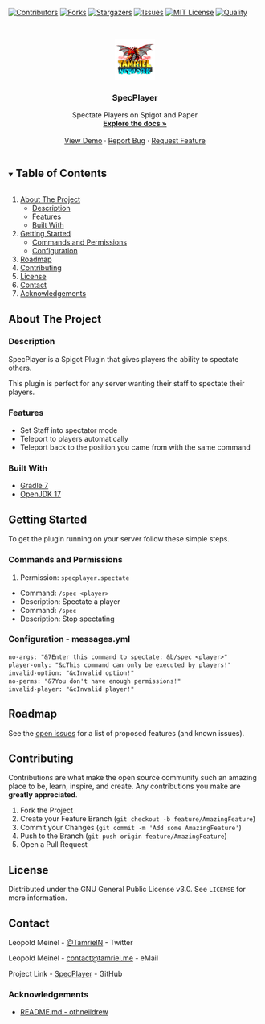 <!-- PROJECT SHIELDS -->
[![Contributors][contributors-shield]][contributors-url]
[![Forks][forks-shield]][forks-url]
[![Stargazers][stars-shield]][stars-url]
[![Issues][issues-shield]][issues-url]
[![MIT License][license-shield]][license-url]
[![Quality][quality-shield]][quality-url]

<!-- PROJECT LOGO -->
<!--suppress ALL -->
<br />
<p align="center">
  <a href="https://github.com/TamrielNetwork/SpecPlayer">
    <img src="images/logo.png" alt="Logo" width="80" height="80">
  </a>

<h3 align="center">SpecPlayer</h3>

  <p align="center">
    Spectate Players on Spigot and Paper
    <br />
    <a href="https://github.com/TamrielNetwork/SpecPlayer"><strong>Explore the docs »</strong></a>
    <br />
    <br />
    <a href="https://github.com/TamrielNetwork/SpecPlayer">View Demo</a>
    ·
    <a href="https://github.com/TamrielNetwork/SpecPlayer/issues">Report Bug</a>
    ·
    <a href="https://github.com/TamrielNetwork/SpecPlayer/issues">Request Feature</a>
  </p>

<!-- TABLE OF CONTENTS -->
<details open="open">
  <summary><h2 style="display: inline-block">Table of Contents</h2></summary>
  <ol>
    <li>
      <a href="#about-the-project">About The Project</a>
      <ul>
        <li><a href="#description">Description</a></li>
        <li><a href="#features">Features</a></li>
        <li><a href="#built-with">Built With</a></li>
      </ul>
    </li>
    <li>
      <a href="#getting-started">Getting Started</a>
      <ul>
        <li><a href="#commands-and-permissions">Commands and Permissions</a></li>
        <li><a href="#configuration">Configuration</a></li>
      </ul>
    </li>
    <li><a href="#roadmap">Roadmap</a></li>
    <li><a href="#contributing">Contributing</a></li>
    <li><a href="#license">License</a></li>
    <li><a href="#contact">Contact</a></li>
    <li><a href="#acknowledgements">Acknowledgements</a></li>
  </ol>
</details>

<!-- ABOUT THE PROJECT -->

## About The Project

### Description

SpecPlayer is a Spigot Plugin that gives players the ability to spectate others.

This plugin is perfect for any server wanting their staff to spectate their players.

### Features

* Set Staff into spectator mode
* Teleport to players automatically
* Teleport back to the position you came from with the same command

### Built With

* [Gradle 7](https://docs.gradle.org/7.3.3/release-notes.html)
* [OpenJDK 17](https://openjdk.java.net/projects/jdk/17/)

<!-- GETTING STARTED -->

## Getting Started

To get the plugin running on your server follow these simple steps.

### Commands and Permissions

1. Permission: `specplayer.spectate`

* Command: `/spec <player>`
* Description: Spectate a player
* Command: `/spec`
* Description: Stop spectating

### Configuration - messages.yml

```
no-args: "&7Enter this command to spectate: &b/spec <player>"
player-only: "&cThis command can only be executed by players!"
invalid-option: "&cInvalid option!"
no-perms: "&7You don't have enough permissions!"
invalid-player: "&cInvalid player!"
```

<!-- ROADMAP -->

## Roadmap

See the [open issues](https://github.com/TamrielNetwork/SpecPlayer/issues) for a list of proposed features (and known
issues).

<!-- CONTRIBUTING -->

## Contributing

Contributions are what make the open source community such an amazing place to be, learn, inspire, and create. Any
contributions you make are **greatly appreciated**.

1. Fork the Project
2. Create your Feature Branch (`git checkout -b feature/AmazingFeature`)
3. Commit your Changes (`git commit -m 'Add some AmazingFeature'`)
4. Push to the Branch (`git push origin feature/AmazingFeature`)
5. Open a Pull Request

<!-- LICENSE -->

## License

Distributed under the GNU General Public License v3.0. See `LICENSE` for more information.

<!-- CONTACT -->

## Contact

Leopold Meinel - [@TamrielN](https://twitter.com/TamrielN) - Twitter

Leopold Meinel - [contact@tamriel.me](mailto:contact@tamriel.me) - eMail

Project Link - [SpecPlayer](https://github.com/TamrielNetwork/SpecPlayer) - GitHub

<!-- ACKNOWLEDGEMENTS -->

### Acknowledgements

* [README.md - othneildrew](https://github.com/othneildrew/Best-README-Template)

<!-- MARKDOWN LINKS & IMAGES -->

[contributors-shield]: https://img.shields.io/github/contributors-anon/TamrielNetwork/SpecPlayer?style=for-the-badge

[contributors-url]: https://github.com/TamrielNetwork/SpecPlayer/graphs/contributors

[forks-shield]: https://img.shields.io/github/forks/TamrielNetwork/SpecPlayer?label=Forks&style=for-the-badge

[forks-url]: https://github.com/TamrielNetwork/SpecPlayer/network/members

[stars-shield]: https://img.shields.io/github/stars/TamrielNetwork/SpecPlayer?style=for-the-badge

[stars-url]: https://github.com/TamrielNetwork/SpecPlayer/stargazers

[issues-shield]: https://img.shields.io/github/issues/TamrielNetwork/SpecPlayer?style=for-the-badge

[issues-url]: https://github.com/TamrielNetwork/SpecPlayer/issues

[license-shield]: https://img.shields.io/github/license/TamrielNetwork/SpecPlayer?style=for-the-badge

[license-url]: https://github.com/TamrielNetwork/SpecPlayer/blob/main/LICENSE

[quality-shield]: https://img.shields.io/codefactor/grade/github/TamrielNetwork/SpecPlayer?style=for-the-badge

[quality-url]: https://www.codefactor.io/repository/github/TamrielNetwork/SpecPlayer
